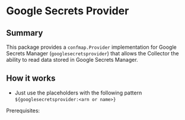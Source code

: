# Google Secrets Provider


## Summary

This package provides a `confmap.Provider` implementation for Google Secrets
Manager (`googlesecretsprovider`) that allows the Collector the ability to read data
stored in Google Secrets Manager.

## How it works

- Just use the placeholders with the following pattern `${googlesecretsprovider:<arn or name>}`

Prerequisites:

